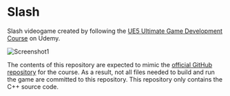 # Slash

Slash videogame created by following the [UE5 Ultimate Game Development Course](https://www.udemy.com/course/unreal-engine-5-the-ultimate-game-developer-course/) on Udemy.

![Screenshot1](https://github.com/user-attachments/assets/2a1e258b-18e1-455e-a60d-51ef41683c15)

The contents of this repository are expected to mimic the [official GitHub repository](https://github.com/DruidMech/UE5_TheUltimateDeveloperCourse) for the course. As a result, not all files needed to build and run the game are committed to this repository. This repository only contains the C++ source code.